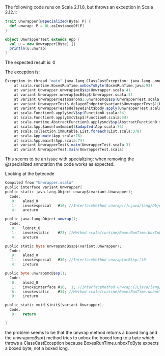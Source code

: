 The following code runs on Scala 2.11.8, but throws an exception in Scala 2.12.1:

```scala
trait Unwrapper[@specialized(Byte) P] {
  def unwrap: P = 0L.asInstanceOf[P]
}

object UnwrapperTest extends App {
  val u = new Unwrapper[Byte] {}
  println(u.unwrap)
}
```

The expected result is: 0

The exception is:

```scala
Exception in thread "main" java.lang.ClassCastException: java.lang.Long cannot be cast to java.lang.Byte
	at scala.runtime.BoxesRunTime.unboxToByte(BoxesRunTime.java:93)
	at variant.Unwrapper.unwrap$mcB$sp(Unwrapper.scala:4)
	at variant.Unwrapper.unwrap$mcB$sp$(Unwrapper.scala:4)
	at variant.UnwrapperTest$$anon$1.unwrap$mcB$sp(UnwrapperTest.scala:5)
	at variant.UnwrapperTest$.delayedEndpoint$variant$UnwrapperTest$1(UnwrapperTest.scala:6)
	at variant.UnwrapperTest$delayedInit$body.apply(UnwrapperTest.scala:3)
	at scala.Function0.apply$mcV$sp(Function0.scala:34)
	at scala.Function0.apply$mcV$sp$(Function0.scala:34)
	at scala.runtime.AbstractFunction0.apply$mcV$sp(AbstractFunction0.scala:12)
	at scala.App.$anonfun$main$1$adapted(App.scala:76)
	at scala.collection.immutable.List.foreach(List.scala:378)
	at scala.App.main(App.scala:76)
	at scala.App.main$(App.scala:74)
	at variant.UnwrapperTest$.main(UnwrapperTest.scala:3)
	at variant.UnwrapperTest.main(UnwrapperTest.scala)
```

This seems to be an issue with specializing: when removing the @specialized annotation the code works as expected.

Looking at the bytecode

```scala
Compiled from "Unwrapper.scala"
public interface variant.Unwrapper{
public static java.lang.Object unwrap$(variant.Unwrapper);
  Code:
   0:   aload_0
   1:   invokespecial   #16; //InterfaceMethod unwrap:()Ljava/lang/Object;
   4:   areturn

public java.lang.Object unwrap();
  Code:
   0:   lconst_0
   1:   invokestatic    #23; //Method scala/runtime/BoxesRunTime.boxToLong:(J)Ljava/lang/Long;
   4:   areturn

public static byte unwrap$mcB$sp$(variant.Unwrapper);
  Code:
   0:   aload_0
   1:   invokespecial   #30; //InterfaceMethod unwrap$mcB$sp:()B
   4:   ireturn

public byte unwrap$mcB$sp();
  Code:
   0:   aload_0
   1:   invokeinterface #16,  1; //InterfaceMethod unwrap:()Ljava/lang/Object;
   6:   invokestatic    #34; //Method scala/runtime/BoxesRunTime.unboxToByte:(Ljava/lang/Object;)B
   9:   ireturn

public static void $init$(variant.Unwrapper);
  Code:
   0:   return

}
```

the problem seems to be that the unwrap method returns a boxed long and the unwrap$mcB$sp() method tries to unbox the boxed long to a byte which throws a ClassCastException because BoxesRunTime.unboxToByte expects a boxed byte, not a boxed long.
